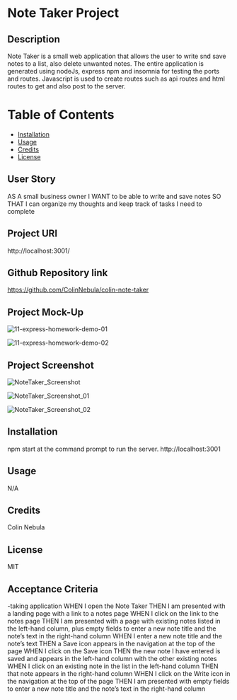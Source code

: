 # Note Taker Project


## Description
Note Taker is a small web application that allows the user to write snd save notes to a list, also delete unwanted notes. The entire application is generated using nodeJs, express npm and insomnia for testing the ports and routes. Javascript is used to create routes such as api routes and html routes to get and also post to the server.

# Table of Contents
* [Installation](#installation)
* [Usage](#usage)
* [Credits](#credits)
* [License](#license)


## User Story
AS A small business owner
I WANT to be able to write and save notes
SO THAT I can organize my thoughts and keep track of tasks I need to complete

## Project URl
http://localhost:3001/

## Github Repository link
https://github.com/ColinNebula/colin-note-taker

## Project Mock-Up
![11-express-homework-demo-01](https://user-images.githubusercontent.com/57843842/132145515-be33c0f1-1a04-41d2-aed7-551228de901d.png)

![11-express-homework-demo-02](https://user-images.githubusercontent.com/57843842/132145517-27148db2-2e1d-406a-a9fd-3d83b57edeb6.png)


## Project Screenshot
![NoteTaker_Screenshot](https://user-images.githubusercontent.com/57843842/132149458-7a8136a2-0671-4f24-9b6a-629434f70cff.jpg)

![NoteTaker_Screenshot_01](https://user-images.githubusercontent.com/57843842/132149461-66c71997-391d-4796-b899-54c834418e47.jpg)

![NoteTaker_Screenshot_02](https://user-images.githubusercontent.com/57843842/132149463-9a96ac44-edca-458c-a4ce-01f8aa50873d.jpg)

## Installation
npm start at the command prompt to run the server.
http://localhost:3001

## Usage
N/A

## Credits
Colin Nebula

## License
MIT

## Acceptance Criteria
-taking application
WHEN I open the Note Taker
THEN I am presented with a landing page with a link to a notes page
WHEN I click on the link to the notes page
THEN I am presented with a page with existing notes listed in the left-hand column, plus empty fields to enter a new note title and the note’s text in the right-hand column
WHEN I enter a new note title and the note’s text
THEN a Save icon appears in the navigation at the top of the page
WHEN I click on the Save icon
THEN the new note I have entered is saved and appears in the left-hand column with the other existing notes
WHEN I click on an existing note in the list in the left-hand column
THEN that note appears in the right-hand column
WHEN I click on the Write icon in the navigation at the top of the page
THEN I am presented with empty fields to enter a new note title and the note’s text in the right-hand column